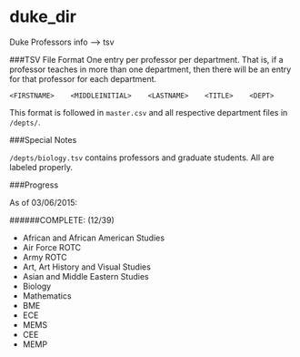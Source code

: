 # duke_dir
Duke Professors info --> tsv

###TSV File Format
One entry per professor per department. That is, if a professor teaches in more than one department, 
then there will be an entry for that professor for each department.

`<FIRSTNAME>    <MIDDLEINITIAL>    <LASTNAME>    <TITLE>    <DEPT>`

This format is followed in `master.csv` and all respective department files in `/depts/`.

###Special Notes

`/depts/biology.tsv` contains professors and graduate students. All are labeled properly. 

###Progress

As of 03/06/2015: 

######COMPLETE: (12/39)

* African and African American Studies
* Air Force ROTC
* Army ROTC
* Art, Art History and Visual Studies
* Asian and Middle Eastern Studies
* Biology
* Mathematics
* BME
* ECE
* MEMS
* CEE
* MEMP
